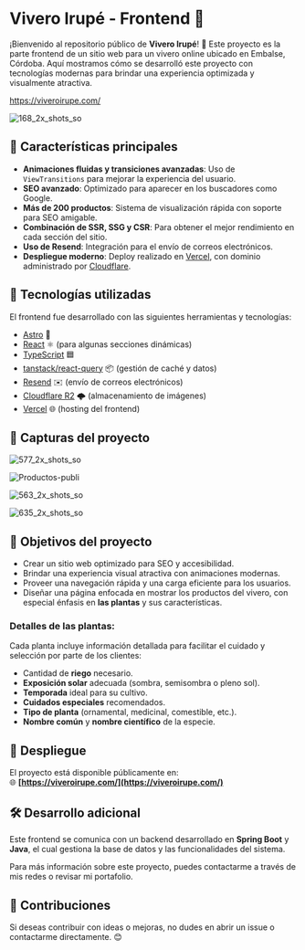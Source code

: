 # Vivero Irupé - Frontend 🌱

¡Bienvenido al repositorio público de **Vivero Irupé**! 🌿 Este proyecto es la parte frontend de un sitio web para un vivero online ubicado en Embalse, Córdoba. Aquí mostramos cómo se desarrolló este proyecto con tecnologías modernas para brindar una experiencia optimizada y visualmente atractiva.  

https://viveroirupe.com/

![168_2x_shots_so](https://github.com/user-attachments/assets/65ac6957-259e-4b34-9844-503e22f7302e)

## 🌟 Características principales

- **Animaciones fluidas y transiciones avanzadas**: Uso de `ViewTransitions` para mejorar la experiencia del usuario.
- **SEO avanzado**: Optimizado para aparecer en los buscadores como Google.
- **Más de 200 productos**: Sistema de visualización rápida con soporte para SEO amigable.
- **Combinación de SSR, SSG y CSR**: Para obtener el mejor rendimiento en cada sección del sitio.
- **Uso de Resend**: Integración para el envío de correos electrónicos.
- **Despliegue moderno**: Deploy realizado en [Vercel](https://vercel.com/), con dominio administrado por [Cloudflare](https://www.cloudflare.com/).

## 🔧 Tecnologías utilizadas

El frontend fue desarrollado con las siguientes herramientas y tecnologías:

- [Astro](https://astro.build/) 🚀
- [React](https://reactjs.org/) ⚛️ (para algunas secciones dinámicas)
- [TypeScript](https://www.typescriptlang.org/) 🟦
- [tanstack/react-query](https://tanstack.com/query/latest) 📦 (gestión de caché y datos)
- [Resend](https://resend.com/) ✉️ (envío de correos electrónicos)
- [Cloudflare R2](https://www.cloudflare.com/products/r2/) 🌩️ (almacenamiento de imágenes)
- [Vercel](https://vercel.com/) 🌐 (hosting del frontend)

## 📸 Capturas del proyecto

![577_2x_shots_so](https://github.com/user-attachments/assets/4c85df58-8358-478a-926d-ea8e94c80d06)

![Productos-publi](https://github.com/user-attachments/assets/0efdfb3d-2d5e-4daf-86d6-e5e424266af9)

![563_2x_shots_so](https://github.com/user-attachments/assets/a898650b-9177-42e2-bc97-f478f8ef9524)

![635_2x_shots_so](https://github.com/user-attachments/assets/e1702751-6686-464f-8c3c-9524bdac7e34)

## 🎯 Objetivos del proyecto

- Crear un sitio web optimizado para SEO y accesibilidad.
- Brindar una experiencia visual atractiva con animaciones modernas.
- Proveer una navegación rápida y una carga eficiente para los usuarios.
- Diseñar una página enfocada en mostrar los productos del vivero, con especial énfasis en **las plantas** y sus características.  

### Detalles de las plantas:  
Cada planta incluye información detallada para facilitar el cuidado y selección por parte de los clientes:  
- Cantidad de **riego** necesario.  
- **Exposición solar** adecuada (sombra, semisombra o pleno sol).  
- **Temporada** ideal para su cultivo.  
- **Cuidados especiales** recomendados.  
- **Tipo de planta** (ornamental, medicinal, comestible, etc.).  
- **Nombre común** y **nombre científico** de la especie.  

## 🚀 Despliegue

El proyecto está disponible públicamente en:  
🌐 **[https://viveroirupe.com/](https://viveroirupe.com/)**  

## 🛠️ Desarrollo adicional

Este frontend se comunica con un backend desarrollado en **Spring Boot** y **Java**, el cual gestiona la base de datos y las funcionalidades del sistema. 

Para más información sobre este proyecto, puedes contactarme a través de mis redes o revisar mi portafolio.

## 💬 Contribuciones

Si deseas contribuir con ideas o mejoras, no dudes en abrir un issue o contactarme directamente. 😊
